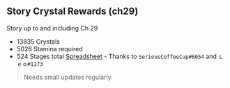 ## Story Crystal Rewards (ch29)

Story up to and including Ch 29
- 13835 Crystals
- 5026 Stamina required
- 524 Stages total
[Spreadsheet](https://docs.google.com/spreadsheets/d/e/2PACX-1vTjcxJhu7nFLlMbbofZEWHcuETmhEgazIEtKnaJ1dZu6vqujseYQdKFT5KNa97rZczfU5FrgGsDOrmx/pubhtml) - Thanks to `SeriousCoffeeCup#6054` and `Ｌｅｏ#1173`

> Needs small updates regularly.